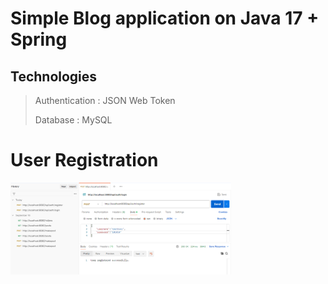 # Simple Blog application on Java 17 + Spring

## Technologies
>Authentication : JSON Web Token
>
>Database : MySQL

# User Registration

<img src ="https://github.com/notTard/javablog/blob/main/proof/Screenshot_41.png" width="70%" height="50%" alt="Скрин регистрации">
